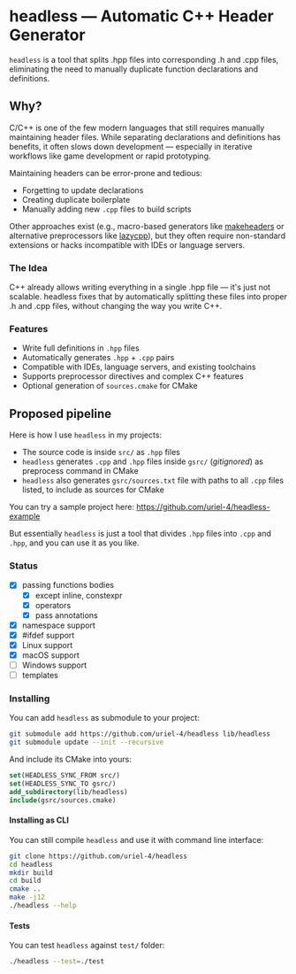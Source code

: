 # headless — Automatic C++ Header Generator

`headless` is a tool that splits .hpp files into corresponding .h and .cpp files, eliminating the need to manually duplicate function declarations and definitions.

## Why?
C/C++ is one of the few modern languages that still requires manually maintaining header files. While separating declarations and definitions has benefits, it often slows down development — especially in iterative workflows like game development or rapid prototyping.

Maintaining headers can be error-prone and tedious:
- Forgetting to update declarations
- Creating duplicate boilerplate
- Manually adding new `.cpp` files to build scripts

Other approaches exist (e.g., macro-based generators like [makeheaders](https://github.com/bjconlan/makeheaders) or alternative preprocessors like [lazycpp](https://github.com/mjspncr/lzz3)), but they often require non-standard extensions or hacks incompatible with IDEs or language servers.

### The Idea
C++ already allows writing everything in a single .hpp file — it's just not scalable. headless fixes that by automatically splitting these files into proper .h and .cpp files, without changing the way you write C++.

### Features
- Write full definitions in `.hpp` files
- Automatically generates `.hpp` + `.cpp` pairs
- Compatible with IDEs, language servers, and existing toolchains
- Supports preprocessor directives and complex C++ features
- Optional generation of `sources.cmake` for CMake

## Proposed pipeline

Here is how I use `headless` in my projects:
- The source code is inside `src/` as `.hpp` files
- `headless` generates `.cpp` and `.hpp` files inside `gsrc/` (_gitignored_) as preprocess command in CMake
- `headless` also generates `gsrc/sources.txt` file with paths to all `.cpp` files listed, to include as sources for CMake

You can try a sample project here: https://github.com/uriel-4/headless-example

But essentially `headless` is just a tool that divides `.hpp` files into `.cpp` and `.hpp`, and you can use it as you like.

### Status
- [x] passing functions bodies
  - [x] except inline, constexpr
  - [x] operators
  - [x] pass annotations
- [x] namespace support
- [x] #ifdef support
- [x] Linux support
- [x] macOS support
- [ ] Windows support
- [ ] templates

### Installing
You can add `headless` as submodule to your project:
```bash
git submodule add https://github.com/uriel-4/headless lib/headless
git submodule update --init --recursive
```
And include its CMake into yours:
```cmake
set(HEADLESS_SYNC_FROM src/)
set(HEADLESS_SYNC_TO gsrc/)
add_subdirectory(lib/headless)
include(gsrc/sources.cmake)
```

#### Installing as CLI
You can still compile `headless` and use it with command line interface:
```bash
git clone https://github.com/uriel-4/headless
cd headless
mkdir build
cd build
cmake ..
make -j12
./headless --help
```

#### Tests

You can test `headless` against `test/` folder:
```bash
./headless --test=./test
```